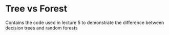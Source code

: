# Tree vs Forest
Contains the code used in lecture 5 to demonstrate the difference between decision trees and random forests
